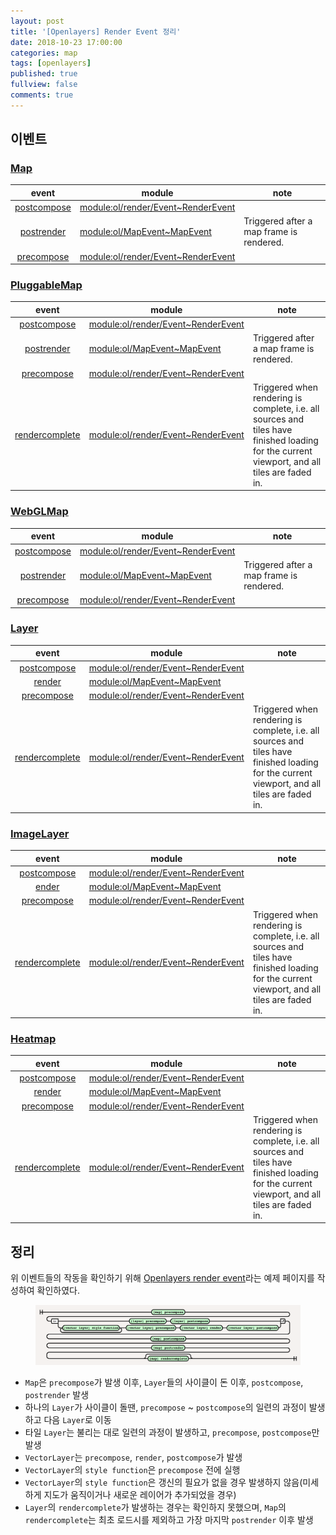 ```yaml
---
layout: post
title: '[Openlayers] Render Event 정리'
date: 2018-10-23 17:00:00
categories: map
tags: [openlayers]
published: true
fullview: false
comments: true
---
```


## 이벤트

### [Map](http://openlayers.org/en/latest/apidoc/module-ol_Map-Map.html)

| event | module | note |
| :--: | -- | -- |
| [postcompose](http://openlayers.org/en/latest/apidoc/module-ol_render_Event-RenderEvent.html#event:postcompose) | [module:ol/render/Event~RenderEvent](http://openlayers.org/en/latest/apidoc/module-ol_render_Event-RenderEvent.html) |  |
| [postrender](http://openlayers.org/en/latest/apidoc/module-ol_MapEvent-MapEvent.html#event:postrender) | [module:ol/MapEvent~MapEvent](http://openlayers.org/en/latest/apidoc/module-ol_MapEvent-MapEvent.html) | Triggered after a map frame is rendered. |
| [precompose](http://openlayers.org/en/latest/apidoc/module-ol_render_Event-RenderEvent.html#event:precompose) | [module:ol/render/Event~RenderEvent](http://openlayers.org/en/latest/apidoc/module-ol_render_Event-RenderEvent.html) |  |

### [PluggableMap](http://openlayers.org/en/latest/apidoc/module-ol_PluggableMap-PluggableMap.html)

| event | module | note |
| :--: | -- | -- |
| [postcompose](http://openlayers.org/en/latest/apidoc/module-ol_render_Event-RenderEvent.html#event:postcompose) | [module:ol/render/Event~RenderEvent](http://openlayers.org/en/latest/apidoc/module-ol_render_Event-RenderEvent.html) |  |
| [postrender](http://openlayers.org/en/latest/apidoc/module-ol_MapEvent-MapEvent.html#event:postrender) | [module:ol/MapEvent~MapEvent](http://openlayers.org/en/latest/apidoc/module-ol_MapEvent-MapEvent.html) | Triggered after a map frame is rendered. |
| [precompose](http://openlayers.org/en/latest/apidoc/module-ol_render_Event-RenderEvent.html#event:precompose) | [module:ol/render/Event~RenderEvent](http://openlayers.org/en/latest/apidoc/module-ol_render_Event-RenderEvent.html) |  |
| [rendercomplete](http://openlayers.org/en/latest/apidoc/module-ol_render_Event-RenderEvent.html#event:rendercomplete) | [module:ol/render/Event~RenderEvent](http://openlayers.org/en/latest/apidoc/module-ol_render_Event-RenderEvent.html) | Triggered when rendering is complete, i.e. all sources and tiles have finished loading for the current viewport, and all tiles are faded in. |

### [WebGLMap](http://openlayers.org/en/latest/apidoc/module-ol_WebGLMap-WebGLMap.html)

| event | module | note |
| :--: | -- | -- |
| [postcompose](http://openlayers.org/en/latest/apidoc/module-ol_render_Event-RenderEvent.html#event:postcompose) | [module:ol/render/Event~RenderEvent](http://openlayers.org/en/latest/apidoc/module-ol_render_Event-RenderEvent.html) |  |
| [postrender](http://openlayers.org/en/latest/apidoc/module-ol_MapEvent-MapEvent.html#event:postrender) | [module:ol/MapEvent~MapEvent](http://openlayers.org/en/latest/apidoc/module-ol_MapEvent-MapEvent.html) | Triggered after a map frame is rendered. |
| [precompose](http://openlayers.org/en/latest/apidoc/module-ol_render_Event-RenderEvent.html#event:precompose) | [module:ol/render/Event~RenderEvent](http://openlayers.org/en/latest/apidoc/module-ol_render_Event-RenderEvent.html) |  |

### [Layer](http://openlayers.org/en/latest/apidoc/module-ol_layer_Layer-Layer.html)

| event | module | note |
| :--: | -- | -- |
| [postcompose](http://openlayers.org/en/latest/apidoc/module-ol_render_Event-RenderEvent.html#event:postcompose) | [module:ol/render/Event~RenderEvent](http://openlayers.org/en/latest/apidoc/module-ol_render_Event-RenderEvent.html) |  |
| [render](http://openlayers.org/en/latest/apidoc/module-ol_MapEvent-MapEvent.html#event:postrender) | [module:ol/MapEvent~MapEvent](http://openlayers.org/en/latest/apidoc/module-ol_MapEvent-MapEvent.html) |  |
| [precompose](http://openlayers.org/en/latest/apidoc/module-ol_render_Event-RenderEvent.html#event:precompose) | [module:ol/render/Event~RenderEvent](http://openlayers.org/en/latest/apidoc/module-ol_render_Event-RenderEvent.html) |  |
| [rendercomplete](http://openlayers.org/en/latest/apidoc/module-ol_render_Event-RenderEvent.html#event:rendercomplete) | [module:ol/render/Event~RenderEvent](http://openlayers.org/en/latest/apidoc/module-ol_render_Event-RenderEvent.html) | Triggered when rendering is complete, i.e. all sources and tiles have finished loading for the current viewport, and all tiles are faded in. |

### [ImageLayer](http://openlayers.org/en/latest/apidoc/module-ol_layer_Layer-Layer.html)

| event | module | note |
| :--: | -- | -- |
| [postcompose](http://openlayers.org/en/latest/apidoc/module-ol_render_Event-RenderEvent.html#event:postcompose) | [module:ol/render/Event~RenderEvent](http://openlayers.org/en/latest/apidoc/module-ol_render_Event-RenderEvent.html) |  |
| [ender](http://openlayers.org/en/latest/apidoc/module-ol_MapEvent-MapEvent.html#event:postrender) | [module:ol/MapEvent~MapEvent](http://openlayers.org/en/latest/apidoc/module-ol_MapEvent-MapEvent.html) |  |
| [precompose](http://openlayers.org/en/latest/apidoc/module-ol_render_Event-RenderEvent.html#event:precompose) | [module:ol/render/Event~RenderEvent](http://openlayers.org/en/latest/apidoc/module-ol_render_Event-RenderEvent.html) |  |
| [rendercomplete](http://openlayers.org/en/latest/apidoc/module-ol_render_Event-RenderEvent.html#event:rendercomplete) | [module:ol/render/Event~RenderEvent](http://openlayers.org/en/latest/apidoc/module-ol_render_Event-RenderEvent.html) | Triggered when rendering is complete, i.e. all sources and tiles have finished loading for the current viewport, and all tiles are faded in. |

### [Heatmap](http://openlayers.org/en/latest/apidoc/module-ol_layer_Heatmap-Heatmap.html)

| event | module | note |
| :--: | -- | -- |
| [postcompose](http://openlayers.org/en/latest/apidoc/module-ol_render_Event-RenderEvent.html#event:postcompose) | [module:ol/render/Event~RenderEvent](http://openlayers.org/en/latest/apidoc/module-ol_render_Event-RenderEvent.html) |  |
| [render](http://openlayers.org/en/latest/apidoc/module-ol_MapEvent-MapEvent.html#event:postrender) | [module:ol/MapEvent~MapEvent](http://openlayers.org/en/latest/apidoc/module-ol_MapEvent-MapEvent.html) |  |
| [precompose](http://openlayers.org/en/latest/apidoc/module-ol_render_Event-RenderEvent.html#event:precompose) | [module:ol/render/Event~RenderEvent](http://openlayers.org/en/latest/apidoc/module-ol_render_Event-RenderEvent.html) |  |
| [rendercomplete](http://openlayers.org/en/latest/apidoc/module-ol_render_Event-RenderEvent.html#event:rendercomplete) | [module:ol/render/Event~RenderEvent](http://openlayers.org/en/latest/apidoc/module-ol_render_Event-RenderEvent.html) | Triggered when rendering is complete, i.e. all sources and tiles have finished loading for the current viewport, and all tiles are faded in. |

## 정리

위 이벤트들의 작동을 확인하기 위해 [Openlayers render event](http://www.3daysofprogramming.com/playground/examples/openlayers-render-event.html)라는 예제 페이지를 작성하여 확인하였다.

<figure><img src="/images/map/openlayers/openlayers-render-event.png" alt=""></figure>

* `Map`은 `precompose`가 발생 이후, `Layer`들의 사이클이 돈 이후, `postcompose`, `postrender` 발생
* 하나의 `Layer`가 사이클이 돌땐, `precompose` ~ `postcompose`의 일련의 과정이 발생하고 다음 `Layer`로 이동
* 타일 `Layer`는 불리는 대로 일련의 과정이 발생하고, `precompose`, `postcompose`만 발생
* `VectorLayer`는 `precompose`, `render`, `postcompose`가 발생
* `VectorLayer`의 `style function`은 `precompose` 전에 실행
* `VectorLayer`의 `style function`은 갱신의 필요가 없을 경우 발생하지 않음(미세하게 지도가 움직이거나 새로운 레이어가 추가되었을 경우)
* `Layer`의 `rendercomplete`가 발생하는 경우는 확인하지 못했으며, `Map`의 `rendercomplete`는 최초 로드시를 제외하고 가장 마지막 `postrender` 이후 발생